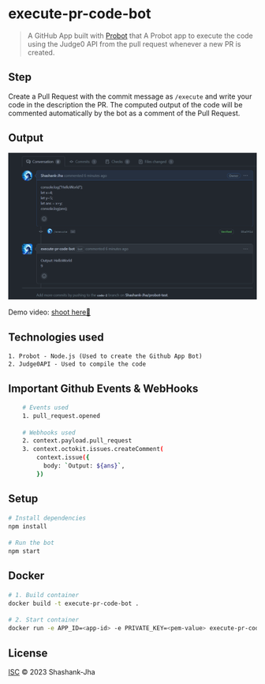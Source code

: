 # execute-pr-code-bot

> A GitHub App built with [Probot](https://github.com/probot/probot) that A Probot app to execute the code using the Judge0 API from the pull request whenever a new PR is created.

## Step
Create a Pull Request with the commit message as `/execute` and write your code in the description the PR.
The computed output of the code will be commented automatically by the bot as a comment of the Pull Request.

## Output
![pr-bot-output](./assets/demo.png)

Demo video: [shoot here🚀](https://drive.google.com/file/d/1A4JWbMMGdXjtHFRT95-DUr1zlXG6x0aP/view?usp=sharing)

## Technologies used
    1. Probot - Node.js (Used to create the Github App Bot)
    2. Judge0API - Used to compile the code

## Important Github Events & WebHooks
```sh
    # Events used
    1. pull_request.opened 

    # Webhooks used
    2. context.payload.pull_request
    3. context.octokit.issues.createComment(
        context.issue({
          body: `Output: ${ans}`,
        })

```

## Setup

```sh
# Install dependencies
npm install

# Run the bot
npm start
```

## Docker

```sh
# 1. Build container
docker build -t execute-pr-code-bot .

# 2. Start container
docker run -e APP_ID=<app-id> -e PRIVATE_KEY=<pem-value> execute-pr-code-bot
```


## License

[ISC](LICENSE) © 2023 Shashank-Jha

